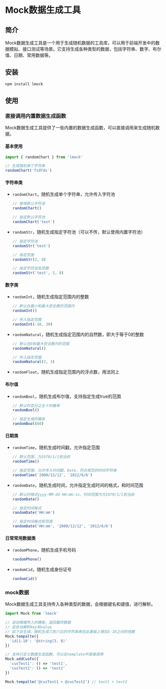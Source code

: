 # Mock数据生成工具

## 简介

Mock数据生成工具是一个用于生成随机数据的工具库，可以用于前端开发中的数据模拟、接口测试等场景。它支持生成各种类型的数据，包括字符串、数字、布尔值、日期、常用数据等。

## 安装

```bash
npm install lmock
```

## 使用

### 直接调用内置数据生成函数

Mock数据生成工具提供了一些内置的数据生成函数，可以直接调用来生成随机数据。
#### 基本使用
```ts
import { randomChart } from 'lmock'

// 生成随机单个字符串
randomChart('fsdfds')
```

#### 字符串类

- `randomChart`，随机生成单个字符串，允许传入字符池

  ```ts
  // 使用默认字符池
  randomChart()

  // 指定默认字符池
  randomChart('test')
  ```

- `randomStr`，随机生成指定字符池（可以不传，默认使用内置字符池）

  ```ts
  // 指定字符池
  randomStr('test')

  // 指定范围
  randomStr(2, 8)

  // 指定字符池及范围
  randomStr('test', 2, 8)
  ```

#### 数字类

- `randomInt`，随机生成指定范围内的整数

  ```ts
  // 默认在最小和最大安全数的范围内
  randomInt()

  // 传入指定范围
  randomInt(-10, 30)
  ```

- `randomNatural`，随机生成指定范围内的自然数，即大于等于0的整数

  ```ts
  // 默认在0到最大安全数内的范围
  randomNatural()

  // 传入指定范围
  randomNatural(2, 3)
  ```

- `randomFloat`，随机生成指定范围内的浮点数，用法同上

#### 布尔值

- `randomBool`，随机生成布尔值，支持指定生成true的范围

  ```ts
  // 默认时百分之五十的概率
  randomBool()

  // 指定生成的概率
  randomBool(60)
  ```

#### 日期类

- `randomTime`，随机生成时间戳，允许指定范围

  ```ts
  // 默认范围，为1970/1/1到当前
  randomTime()

  // 指定范围，允许传入时间戳，Date，符合规范的时间字符串
  randomTime('2000/12/12', '2012/6/6')
  ```

- `randomDate`，随机生成时间，允许指定生成时间的格式，和时间范围

  ```ts
  // 默认时格式yyyy-MM-dd HH:mm:ss，时间范围为为1970/1/1到当前
  randomDate()

  // 指定时间格式
  randomDate('HH:mm')

  // 指定时间格式和范围
  randomDate('HH:mm', '2000/12/12', '2012/6/6')
  ```

#### 日常常用数据类

- `randomPhone`，随机生成手机号码

  ```ts
  randomPhone()
  ```

- `randomCid`，随机生成身份证号

  ```ts
  randomCid()
  ```

### mock数据

Mock数据生成工具支持传入各种类型的数据，会根据键名和键值，进行解析。

```ts
import Mock from 'lmock'

// 自动根据传入的模板，返回最终数据
// 会自动解析key和value
// 如下会生成，随机生成三到八位的字符串再在此基础上增加1-10之间的倍数
Mock.tempalte({
  'id|1-10': '@string(3, 8)'
})

// 支持只定义数据生成函数，可以在template中直接调用
Mock.addCusFn({
  'cusTest1': () => 'test1',
  'cusTest2': () => 'test2'
})

Mock.tempalte('@cusTest1 + @cusTest2') // test1 + test2
```
